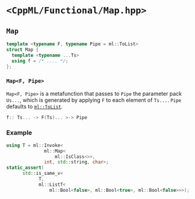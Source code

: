 # `<CppML/Functional/Map.hpp>`

## `Map`

```c++
template <typename F, typename Pipe = ml::ToList>
struct Map {
  template <typename ...Ts>
  using f = /* .... */;
};
```
### `Map<F, Pipe>`

`Map<F, Pipe>` is a metafunction that passes to `Pipe` the parameter pack `Us...`, which is generated by applying `F` to each element of `Ts...`. `Pipe` defaults to [`ml::ToList`](./ToList.md).

```c++
f:: Ts... -> F(Ts)... >-> Pipe
```

### Example

```c++
using T = ml::Invoke<
              ml::Map<
                  ml::IsClass<>>,
              int, std::string, char>;
static_assert(
      std::is_same_v<
            T,
            ml::ListT<
                ml::Bool<false>, ml::Bool<true>, ml::Bool<false>>>);
```
